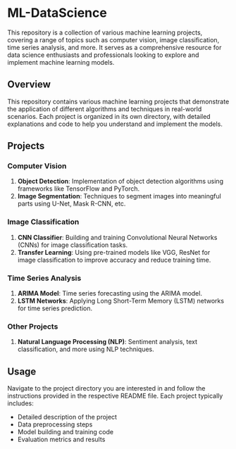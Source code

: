 # ML-DataScience

This repository is a collection of various machine learning projects, covering a range of topics such as computer vision, image classification, time series analysis, and more. It serves as a comprehensive resource for data science enthusiasts and professionals looking to explore and implement machine learning models.


## Overview

This repository contains various machine learning projects that demonstrate the application of different algorithms and techniques in real-world scenarios. Each project is organized in its own directory, with detailed explanations and code to help you understand and implement the models.

## Projects

### Computer Vision

1. **Object Detection**: Implementation of object detection algorithms using frameworks like TensorFlow and PyTorch.
2. **Image Segmentation**: Techniques to segment images into meaningful parts using U-Net, Mask R-CNN, etc.

### Image Classification

1. **CNN Classifier**: Building and training Convolutional Neural Networks (CNNs) for image classification tasks.
2. **Transfer Learning**: Using pre-trained models like VGG, ResNet for image classification to improve accuracy and reduce training time.

### Time Series Analysis

1. **ARIMA Model**: Time series forecasting using the ARIMA model.
2. **LSTM Networks**: Applying Long Short-Term Memory (LSTM) networks for time series prediction.

### Other Projects

1. **Natural Language Processing (NLP)**: Sentiment analysis, text classification, and more using NLP techniques.



## Usage

Navigate to the project directory you are interested in and follow the instructions provided in the respective README file. Each project typically includes:

- Detailed description of the project
- Data preprocessing steps
- Model building and training code
- Evaluation metrics and results

